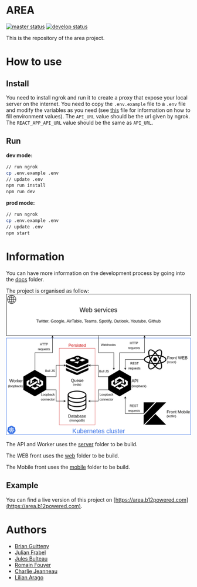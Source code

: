 # AREA
[![master status](https://git.b12powered.com/Eldriann/area/badges/master/pipeline.svg)](http://git.b12powered.com/Eldriann/area/commits/master)
[![develop status](https://git.b12powered.com/Eldriann/area/badges/develop/pipeline.svg)](http://git.b12powered.com/Eldriann/area/commits/develop)

This is the repository of the area project.

# How to use

## Install
You need to install ngrok and run it to create a proxy that expose your local server on the internet.
You need to copy the `.env.example` file to a `.env` file and modify the variables as you need
(see [this](./docs/server/initialize_env.md) file for information on how to fill environment values).
The `API_URL` value should be the url given by ngrok.
The `REACT_APP_API_URL` value should be the same as `API_URL`.

## Run

**dev mode:**

```bash
// run ngrok
cp .env.example .env
// update .env
npm run install
npm run dev
```

**prod mode:**

```bash
// run ngrok
cp .env.example .env
// update .env
npm start
```

# Information

You can have more information on the development process by going into the [docs](./docs) folder.

The project is organised as follow:
![Organisation](./docs/area_services_organisation.png)

The API and Worker uses the [server](./server) folder to be build.

The WEB front uses the [web](./web) folder to be build.

The Mobile front uses the [mobile](./mobile) folder to be build.

## Example

You can find a live version of this project on [https://area.b12powered.com](https://area.b12powered.com).

# Authors

* [Brian Guitteny](https://github.com/briangtn)
* [Julian Frabel](https://github.com/Eldriann)
* [Jules Bulteau](https://github.com/JBulteau)
* [Romain Fouyer](https://github.com/romanosaurus)
* [Charlie Jeanneau](https://github.com/JeSuisCharlie1)
* [Lilian Arago](https://github.com/NahisWayard)
